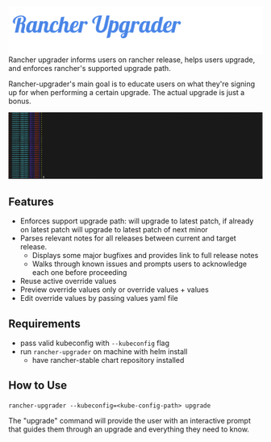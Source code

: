 ![rancher-upgrader](assets/rancher-upgrader.png)
Rancher upgrader informs users on rancher release, helps users upgrade, and enforces rancher's supported upgrade path.

Rancher-upgrader's main goal is to educate users on what they're signing up for when performing a certain upgrade. The actual upgrade is just a bonus.

![rancher-upgrader](assets/rancher-upgrader.gif)

## Features
* Enforces support upgrade path: will upgrade to latest patch, if already on latest patch will upgrade to latest patch of next minor
* Parses relevant notes for all releases between current and target release.
    * Displays some major bugfixes and provides link to full release notes
    * Walks through known issues and prompts users to acknowledge each one before proceeding
* Reuse active override values
* Preview override values only or override values + values
* Edit override values by passing values yaml file

## Requirements
* pass valid kubeconfig with `--kubeconfig` flag
* run `rancher-upgrader` on machine with helm install
    * have rancher-stable chart repository installed

## How to Use
`rancher-upgrader --kubeconfig=<kube-config-path> upgrade`

The "upgrade" command will provide the user with an interactive prompt that guides them through an upgrade and everything they need to know.
